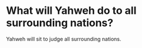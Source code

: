 # What will Yahweh do to all surrounding nations?

Yahweh will sit to judge all surrounding nations.
